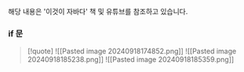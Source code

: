 
해당 내용은 '이것이 자바다' 책 및 유튜브를 참조하고 있습니다.

### if 문
>[!quote]
>![[Pasted image 20240918174852.png]]
>![[Pasted image 20240918185238.png]]
>![[Pasted image 20240918185359.png]]
